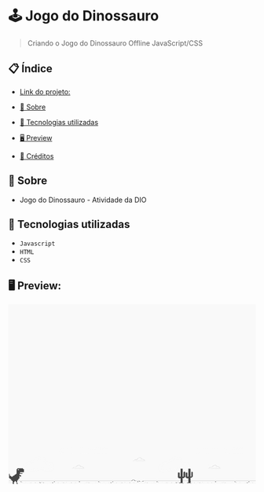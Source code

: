 # 🕹 Jogo do Dinossauro
> Criando o Jogo do Dinossauro Offline JavaScript/CSS


## 📋 Índice
- [Link do projeto:](https://finandolopes.github.io/Dino_Game/)

- [📖 Sobre](#-Sobre)
- [🚀 Tecnologias utilizadas](#-Tecnologias-utilizadas)
- [🖥 Preview](#-Preview)
- [📌 Créditos](#-Créditos)

## 📖 Sobre
 - Jogo do Dinossauro - Atividade da DIO

## 🚀 Tecnologias utilizadas
- `Javascript`
- `HTML`
- `CSS`

## 🖥 Preview:


![screenshot](example.png?raw=true "screenshot")


   















